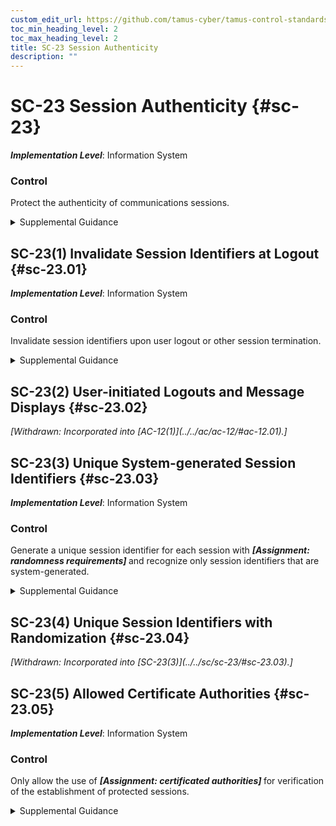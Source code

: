 ```yaml
---
custom_edit_url: https://github.com/tamus-cyber/tamus-control-standards/tree/main/content/tamus.edu/TAMUS_profile.xml
toc_min_heading_level: 2
toc_max_heading_level: 2
title: SC-23 Session Authenticity
description: ""
---
```


# SC-23 Session Authenticity {#sc-23}

_**Implementation Level**_: Information System

### Control

Protect the authenticity of communications sessions.

<details>
  <summary>Supplemental Guidance</summary>

Protecting session authenticity addresses communications protection at the session level, not at the packet level. Such protection establishes grounds for confidence at both ends of communications sessions in the ongoing identities of other parties and the validity of transmitted information. Authenticity protection includes protecting against <q xmlns="http://csrc.nist.gov/ns/oscal/1.0">man-in-the-middle</q> attacks, session hijacking, and the insertion of false information into sessions.

</details>

## SC-23(1) Invalidate Session Identifiers at Logout {#sc-23.01}

_**Implementation Level**_: Information System

### Control

Invalidate session identifiers upon user logout or other session termination.

<details>
  <summary>Supplemental Guidance</summary>

Invalidating session identifiers at logout curtails the ability of adversaries to capture and continue to employ previously valid session IDs.

</details>

## SC-23(2) User-initiated Logouts and Message Displays {#sc-23.02}


<prop xmlns="http://csrc.nist.gov/ns/oscal/1.0" name="status" value="withdrawn">
               <em>[Withdrawn: Incorporated into [AC-12(1)](../../ac/ac-12/#ac-12.01).]</em>
            </prop>
            

## SC-23(3) Unique System-generated Session Identifiers {#sc-23.03}

_**Implementation Level**_: Information System

### Control

Generate a unique session identifier for each session with <strong> <em>[Assignment: randomness requirements]</em> </strong> and recognize only session identifiers that are system-generated.

<details>
  <summary>Supplemental Guidance</summary>

Generating unique session identifiers curtails the ability of adversaries to reuse previously valid session IDs. Employing the concept of randomness in the generation of unique session identifiers protects against brute-force attacks to determine future session identifiers.

</details>

## SC-23(4) Unique Session Identifiers with Randomization {#sc-23.04}


<prop xmlns="http://csrc.nist.gov/ns/oscal/1.0" name="status" value="withdrawn">
               <em>[Withdrawn: Incorporated into [SC-23(3)](../../sc/sc-23/#sc-23.03).]</em>
            </prop>
            

## SC-23(5) Allowed Certificate Authorities {#sc-23.05}

_**Implementation Level**_: Information System

### Control

Only allow the use of <strong> <em>[Assignment: certificated authorities]</em> </strong> for verification of the establishment of protected sessions.

<details>
  <summary>Supplemental Guidance</summary>

Reliance on certificate authorities for the establishment of secure sessions includes the use of Transport Layer Security (TLS) certificates. These certificates, after verification by their respective certificate authorities, facilitate the establishment of protected sessions between web clients and web servers.

</details>

